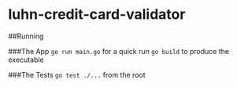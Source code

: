 # luhn-credit-card-validator

##Running

###The App
`go run main.go` for a quick run
`go build` to produce the executable

###The Tests
`go test ./...` from the root